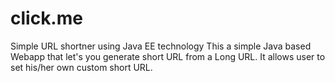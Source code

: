 # click.me
Simple URL shortner using Java EE technology 
 This a simple Java based Webapp that let's you generate short URL from a Long URL. It allows user to set his/her own custom short URL.

